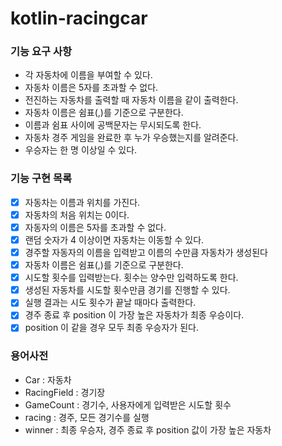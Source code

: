 # kotlin-racingcar

### 기능 요구 사항

- 각 자동차에 이름을 부여할 수 있다. 
- 자동차 이름은 5자를 초과할 수 없다.
- 전진하는 자동차를 출력할 때 자동차 이름을 같이 출력한다.
- 자동차 이름은 쉼표(,)를 기준으로 구분한다.
- 이름과 쉼표 사이에 공백문자는 무시되도록 한다.
- 자동차 경주 게임을 완료한 후 누가 우승했는지를 알려준다. 
- 우승자는 한 명 이상일 수 있다.

### 기능 구현 목록
- [x] 자동차는 이름과 위치를 가진다.
- [x] 자동차의 처음 위치는 0이다.
- [x] 자동자의 이름은 5자를 초과할 수 없다.
- [x] 랜덤 숫자가 4 이상이면 자동차는 이동할 수 있다. 
- [x] 경주할 자동자의 이름을 입력받고 이름의 수만큼 자동차가 생성된다
- [x] 자동차 이름은 쉼표(,)를 기준으로 구분한다.
- [x] 시도할 횟수를 입력받는다. 횟수는 양수만 입력하도록 한다.
- [x] 생성된 자동차를 시도할 횟수만큼 경기를 진행할 수 있다.
- [x] 실행 결과는 시도 횟수가 끝날 때마다 출력한다.
- [x] 경주 종료 후 position 이 가장 높은 자동차가 최종 우승이다.
- [x] position 이 같을 경우 모두 최종 우승자가 된다.

### 용어사전
- Car : 자동차
- RacingField : 경기장
- GameCount : 경기수, 사용자에게 입력받은 시도할 횟수
- racing : 경주, 모든 경기수를 실행
- winner : 최종 우승자, 경주 종료 후 position 값이 가장 높은 자동차